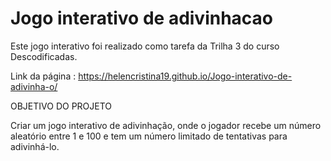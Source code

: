 # Jogo interativo de adivinhacao
Este jogo interativo foi realizado como tarefa da Trilha 3 do curso Descodificadas.

Link da página : https://helencristina19.github.io/Jogo-interativo-de-adivinha-o/

OBJETIVO DO PROJETO

 Criar um jogo interativo de adivinhação, onde o jogador recebe um número aleatório entre 1 e 100 e tem um número limitado de tentativas para adivinhá-lo. 



